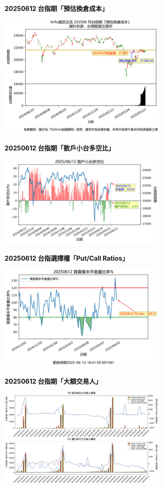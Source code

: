 ## 20250612 台指期「預估換倉成本」
![](images/txfcost.png)

## 20250612 台指期「散戶小台多空比」
![](images/bbiri.png)

## 20250612 台指選擇權「Put/Call Ratios」
![](images/pcratio.png)

## 20250612 台指期「大額交易人」
![](images/blocktrade.png)

